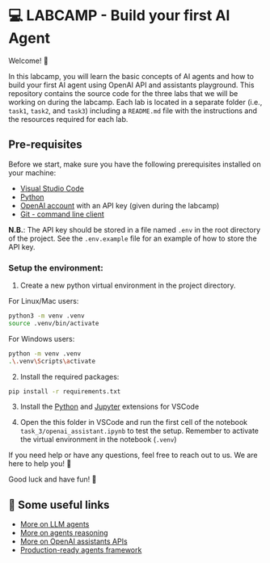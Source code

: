 # 💻 LABCAMP - Build your first AI Agent

Welcome! 🚀

In this labcamp, you will learn the basic concepts of AI agents and how to build your first AI agent using OpenAI API and assistants playground.
This repository contains the source code for the three labs that we will be working on during the labcamp. Each lab is located in a separate folder (i.e., `task1`, `task2`, and `task3`) including a `README.md` file with the instructions and the resources required for each lab.

## Pre-requisites
Before we start, make sure you have the following prerequisites installed on your machine:

- [Visual Studio Code](https://code.visualstudio.com/)
- [Python](https://www.python.org/downloads/)
- [OpenAI account](https://openai.com/index/openai-api/) with an API key (given during the labcamp)
- [Git - command line client](https://git-scm.com/downloads)

**N.B.**: The API key should be stored in a file named `.env` in the root directory of the project. See the `.env.example` file for an example of how to store the API key.

### Setup the environment:
1. Create a new python virtual environment in the project directory.

For Linux/Mac users:
```bash
python3 -m venv .venv
source .venv/bin/activate
```
For Windows users:
```bash
python -m venv .venv
.\.venv\Scripts\activate
```

2. Install the required packages:
```bash
pip install -r requirements.txt
```

3. Install the [Python](https://marketplace.visualstudio.com/items?itemName=ms-python.python) and [Jupyter](https://marketplace.visualstudio.com/items?itemName=ms-toolsai.jupyter) extensions for VSCode

4. Open the this folder in VSCode and run the first cell of the notebook `task_3/openai_assistant.ipynb` to test the setup. Remember to activate the virtual environment in the notebook (`.venv`)


If you need help or have any questions, feel free to reach out to us. We are here to help you! 🤗

Good luck and have fun! 🎉


## 🔗 Some useful links

- [More on LLM agents](https://www.promptingguide.ai/it/research/llm-agents)
- [More on agents reasoning](https://www.promptingguide.ai/it/techniques/react)
- [More on OpenAI assistants APIs](https://platform.openai.com/docs/assistants/overview)
- [Production-ready agents framework](https://www.langchain.com/langgraph)
